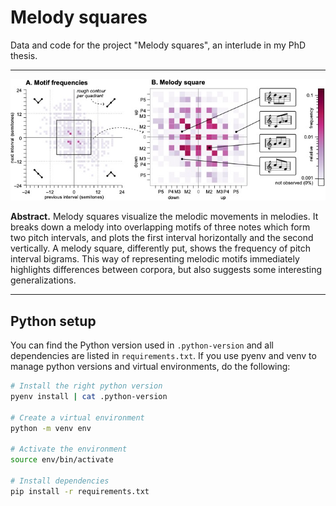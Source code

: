 Melody squares
=============

Data and code for the project "Melody squares", an interlude in my PhD thesis.

------

<img src="figures/figure-melody-square/figure-melody-square.jpg?raw=true" width="800" 
    title="Melody squares highlight which melodic motifs are common and which are rare in a corpus of melodies.">




**Abstract.** Melody squares visualize the melodic movements in melodies. It breaks down a melody into overlapping motifs of three notes which form two pitch intervals, and plots the first interval horizontally and the second vertically. A melody square, differently put, shows the frequency of pitch interval bigrams. This way of representing melodic motifs immediately highlights differences between corpora, but also suggests some interesting generalizations.

-----


Python setup
------------

You can find the Python version used in `.python-version` and all dependencies are listed in `requirements.txt`. If you use pyenv and venv to manage python versions and virtual environments, do the following:

```bash
# Install the right python version
pyenv install | cat .python-version

# Create a virtual environment
python -m venv env

# Activate the environment
source env/bin/activate

# Install dependencies
pip install -r requirements.txt
```